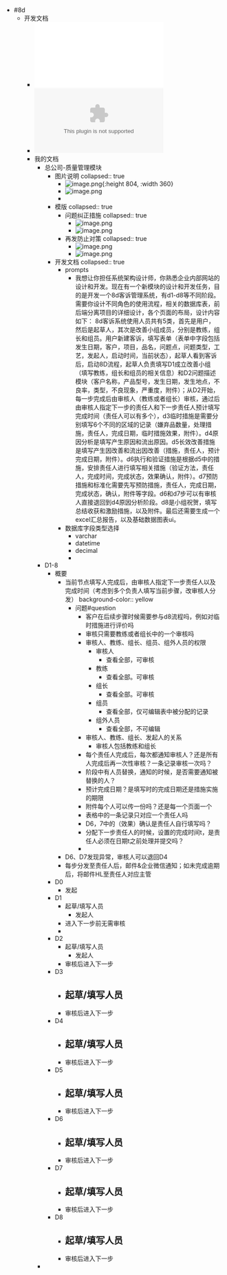 - #8d
	- 开发文档
		- ![8D客诉管理说明.pdf](../assets/8D客诉管理说明_1720151437638_0.pdf)
		- ![8D客诉管理说明.pptx](../assets/8D客诉管理说明_1720151450020_0.pptx)
		- 我的文档
			- 总公司-质量管理模块
				- 图片说明
				  collapsed:: true
					- ![image.png](../assets/image_1720156563800_0.png){:height 804, :width 360}
					- ![image.png](../assets/image_1720403806826_0.png)
					-
				- 模版
				  collapsed:: true
					- 问题纠正措施
					  collapsed:: true
						- ![image.png](../assets/image_1720404026978_0.png)
						- ![image.png](../assets/image_1720404047055_0.png)
					- 再发防止对策
					  collapsed:: true
						- ![image.png](../assets/image_1720404113738_0.png)
						- ![image.png](../assets/image_1720404142105_0.png)
				- 开发文档
				  collapsed:: true
					- prompts
						- 我想让你担任系统架构设计师，你熟悉企业内部网站的设计和开发。现在有一个新模块的设计和开发任务，目的是开发一个8d客诉管理系统，有d1-d8等不同阶段。需要你设计不同角色的使用流程，相关的数据库表，前后端分离项目的详细设计，各个页面的布局，设计内容如下：
						  8d客诉系统使用人员共有5类，首先是用户，然后是起草人，其次是改善小组成员，分别是教练，组长和组员。用户新建客诉，填写表单（表单中字段包括发生日期，客户，项目，品名，问题点，问题类型，工艺，发起人，启动时间，当前状态），起草人看到客诉后，启动8D流程，起草人负责填写D1成立改善小组（填写教练，组长和组员的相关信息）和D2问题描述模块（客户名称，产品型号，发生日期，发生地点，不良率，类型，不良现象，严重度，附件）；从D2开始，每一步完成后由审核人（教练或者组长）审核，通过后由审核人指定下一步的责任人和下一步责任人预计填写完成时间（责任人可以有多个），d3临时措施是需要分别填写6个不同的区域的记录（嫌弃品数量，处理措施，责任人，完成日期，临时措施效果，附件）。d4原因分析是填写产生原因和流出原因。d5长效改善措施是填写产生因改善和流出因改善（措施，责任人，预计完成日期，附件）。d6执行和验证措施是根据d5中的措施，安排责任人进行填写相关措施（验证方法，责任人，完成时间，完成状态，效果确认，附件）。d7预防措施和标准化需要先写预防措施，责任人，完成日期，完成状态，确认，附件等字段。d6和d7步可以有审核人直接退回到d4原因分析阶段。d8是小组祝贺，填写总结收获和激励措施，以及附件。最后还需要生成一个excel汇总报告，以及基础数据图表ui。
					- 数据库字段类型选择
						- varchar
						- datetime
						- decimal
						-
			- D1-8
				- 概要
					- 当前节点填写人完成后，由审核人指定下一步责任人以及完成时间（考虑到多个负责人填写当前步骤，改审核人分发）
					  background-color:: yellow
						- 问题#question
							- 客户在后续步骤时候需要参与d8流程吗，例如对临时措施进行评价吗
							- 审核只需要教练或者组长中的一个审核吗
							- 审核人、教练、组长、组员、组外人员的权限
								- 审核人
									- 查看全部，可审核
								- 教练
									- 查看全部。可审核
								- 组长
									- 查看全部。可审核
								- 组员
									- 查看全部，仅可编辑表中被分配的记录
								- 组外人员
									- 查看全部，不可编辑
							- 审核人、教练、组长、发起人的关系
								- 审核人包括教练和组长
							- 每个责任人完成后，每次都通知审核人？还是所有人完成后再一次性审核？一条记录审核一次吗？
							- 阶段中有人员替换，通知的时候，是否需要通知被替换的人？
							- 预计完成日期？是填写时的完成日期还是措施实施的期限
							- 附件每个人可以传一份吗？还是每一个页面一个
							- 表格中的一条记录只对应一个责任人吗
							- D6，7中的（效果）确认是责任人自行填写吗？
							- 分配下一步责任人的时候，设置的完成时间t，是责任人必须在日期t之前处理并提交吗？
							-
					- D6、D7发现异常，审核人可以退回D4
					- 每步分发至责任人后，邮件&企业微信通知；如未完成逾期后，将邮件HL至责任人对应主管
				- D0
					- 发起
				- D1
					- 起草/填写人员
						- 发起人
					- 进入下一步前无需审核
					-
				- D2
					- 起草/填写人员
						- 发起人
					- 审核后进入下一步
				- D3
					- 起草/填写人员
						-
					- 审核后进入下一步
				- D4
					- 起草/填写人员
						-
					- 审核后进入下一步
				- D5
					- 起草/填写人员
						-
					- 审核后进入下一步
				- D6
					- 起草/填写人员
						-
					- 审核后进入下一步
				- D7
					- 起草/填写人员
						-
					- 审核后进入下一步
				- D8
					- 起草/填写人员
						-
					- 审核后进入下一步
			-